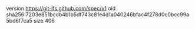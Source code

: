 version https://git-lfs.github.com/spec/v1
oid sha256:7203e851bcdb4b1b5df743c81e4d1a040246bfac4f278d0c0bcc99a5bd6f7ca5
size 406
